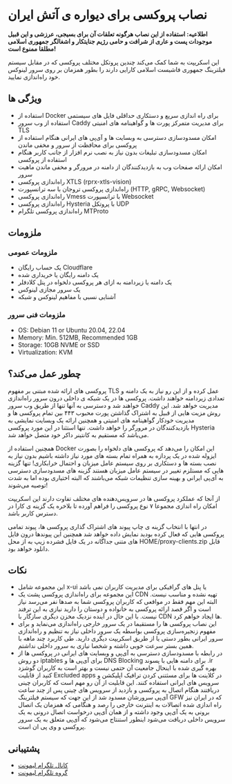 # نصاب پروکسی برای دیواره ی آتش ایران

**اطلاعیه: استفاده از این نصاب هرگونه تعلقات آن برای بسیجی، عرزشی و این قبیل موجودات پست و عاری از شرافت و حامی رژیم جنایتکار و اشغالگر جمهوری اسلامی مطلقا ممنوع است!**

این اسکریپت به شما کمک می‌کند چندین پروتکل مختلف پروکسی که در مقابل سیستم فیلترینگ جمهوری فاشیست اسلامی کارایی دارند را بطور همزمان بر روی سرور لینوکس خود راه‌اندازی نمایید.

## ویژگی ها

- استفاده از Docker برای راه اندازی سریع و دستکاری حداقلی فایل های سیستمی
- استفاده از وب سرور Caddy برای مدیریت متمرکز پورت ها و گواهینامه های امنیتی TLS
- امکان مسدودسازی دسترسی به وبسایت ها و آی‌پی های ایرانی هنگام استفاده از پروکسی برای محافظت از سرور و مخفی ماندن
- امکان مسدودسازی تبلیغات بدون نیاز به نصب نرم افزار از جانب کاربر هنگام استفاده از پروکسی
- امکان ارائه صفحات وب به بازدیدکنندگان از دامنه در مرورگر و مخفی ماندن ماهیت سرور
- راه‌اندازی پروکسی XTLS (rprx-xtls-vision)
- راه‌اندازی پروکسی تروجان با سه ترانسپورت (HTTP, gRPC, Websocket)
- راه‌اندازی پروکسی Vmess با ترانسپورت Websocket
- راه‌اندازی پروکسی Hysteria با پروتکل UDP
- راه‌اندازی پروکسی تلگرام MTProto

## ملزومات

### ملزومات عمومی

- یک حساب رایگان Cloudflare
- یک دامنه رایگان یا خریداری شده
- یک دامنه یا زیردامنه به ازای هر پروکسی دلخواه در پنل کلادفلر
- یک سرور مجازی لینوکس
- آشنایی نسبی با مفاهیم لینوکس و شبکه

### ملزومات فنی سرور

- OS: Debian 11 or Ubuntu 20.04, 22.04
- Memory: Min. 512MB, Recommended 1GB
- Storage: 10GB NVME or SSD
- Virtualization: KVM

## چطور عمل می‌کند؟

پروکسی های ارائه شده مبتنی بر مفهوم TLS عمل کرده و از این رو نیاز به یک دامنه و تعدادی زیردامنه خواهند داشت.
پروکسی ها در یک شبکه ی داخلی درون سرور راه‌اندازی خواهند شد و دسترسی به آنها تنها از طریق وب سرور Caddy مدیریت خواهد شد.
این روش مزیت هایی از قبیل به اشتراک گذاشتن پورت محبوب ۴۴۳ بین تمام پروکسی ها و مدیریت خودکار گواهینامه های امنیتی و همچنین ارائه یک وبسایت نمایشی به بازدیدکنندگان در مرورگر را خواهد داشت. تنها استثنا در این مورد پروکسی Hysteria می‌باشد که مستقیم به کانتینر داکر خود متصل خواهد شد.

همچنین استفاده از Docker این امکان را می‌دهد که پروکسی های دلخواه را بصورت ایزوله شده در یک پردازه به همراه تمام بسته های مورد نیاز داشته باشیم بدون نیاز به نصب بسته ها و دستکاری بر روی سیستم عامل میزبان و احتمال خرابکاری! تنها گزینه هایی که مستلزم تغییر در سیستم عامل میزبان هستند گزینه های مسدودسازی دسترسی به آی‌پی ایرانی و بهینه سازی تنظیمات شبکه می‌باشند که البته اختیاری بوده اما به شدت توصیه می‌شوند!

از آنجا که عملکرد پروکسی ها در سرویس‌دهنده های مختلف تفاوت دارند این اسکریپت امکان راه اندازی مجموعا ۷ نوع پروکسی را فراهم آورده تا بلاخره یک گزینه ی کارا در دسترس کاربر باشد.

در انتها با انتخاب گزینه ی چاپ پیوند های اشتراک گذاری پروکسی ها، پیوند تمامی پروکسی هایی که فعال کرده بودید نمایش داده خواهد شد همچنین این پیوندها درون فایل های متنی جداگانه در یک فایل فشرده زیپ به از محل HOME/proxy-clients.zip قابل دانلود خواهد بود.

## نکات

- این مجموعه شامل x-ui یا پنل های گرافیکی برای مدیریت کاربران نمی باشد
- این مجموعه برای راه‌اندازی پروکسی پشت یک CDN تهیه نشده و مناسب نیست. البته این مهم فقط در مواقعی که کاربران پروکسی شما به صدها نفر می‌رسد نیاز است و اگر قصد ارائه پروکسی به خانواده و دوستان را دارید نیازی به این ترفند نیست. با این حال در آینده نزدیک مخزن دیگری سازگار با CDN ها ایجاد خواهم کرد.
- این نصاب پروکسی ها را مستقیما در یک سرور خارجی راه‌اندازی می‌نماید و برای مفهوم زنجیره‌سازی پروکسی بواسطه یک سرور داخلی نیاز به تنظیم و راه‌اندازی سرور ایرانی بطور دستی یا از طریق اسکریپت دیگری دارید. طی کاربرد چند ماهه با همین بستر سرعت خوبی داشته و شخصا نیازی به سرور داخلی نداشتم.
- در رابطه با مسدودسازی دسترسی به آی‌پی و وبسایت های ایرانی در پروکسی ها از دو روش iptables برای آی‌پی ها و DNS ‌Blocking برای دامنه هایی با پسوند .ir
 بهره گیری شده با اینحال جامعیت آن حتمی نیست و بهتر است به کاربران گوشزد کنید از قابلیت Excluded apps در کلاینت ها برای مسثتنی کردن ترافیک اپلیکشن و سرویس های ایرانی استفاده کنند. این قابلیت از آن رو مهم است که کاربران چینی دریافتند هنگام اتصال به پروکسی و بازدید از سرویس های چینی پس از چند ساعت آی‌پی سرورشان مسدود شد از این جهت که سیستم فیلترینگ GFW که در ایران نیز راه اندازی شده اتصالات به اینترنت خارجی را رصد و هنگامی که همزمان یک اتصال برونی به یک آی‌پی وجود داشته و از همان آی‌پی درخواست اتصال درونی به یک سرویس داخلی دریافت می‌شود اینطور استنتاج می‌شود که آی‌پی‌ متعلق به یک سرور پروکسی و وی پی ان است.

## پشتیبانی

- [کانال تلگرام لیمونت](https://t.me/Lem0net)
- [گروه تلگرام لیمونت](https://t.me/Lem0netDiscussion)
